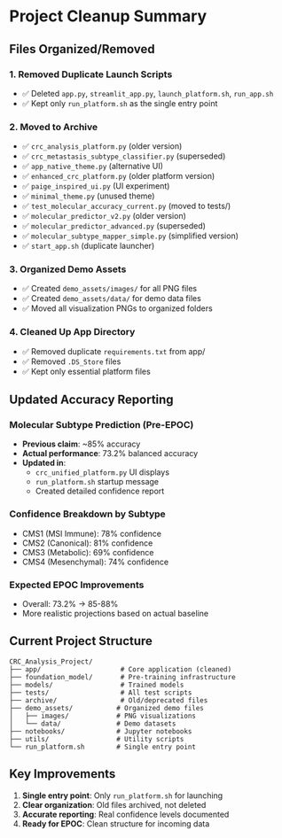 # Project Cleanup Summary

## Files Organized/Removed

### 1. **Removed Duplicate Launch Scripts**
- ✅ Deleted `app.py`, `streamlit_app.py`, `launch_platform.sh`, `run_app.sh`
- ✅ Kept only `run_platform.sh` as the single entry point

### 2. **Moved to Archive**
- ✅ `crc_analysis_platform.py` (older version)
- ✅ `crc_metastasis_subtype_classifier.py` (superseded)
- ✅ `app_native_theme.py` (alternative UI)
- ✅ `enhanced_crc_platform.py` (older platform version)
- ✅ `paige_inspired_ui.py` (UI experiment)
- ✅ `minimal_theme.py` (unused theme)
- ✅ `test_molecular_accuracy_current.py` (moved to tests/)
- ✅ `molecular_predictor_v2.py` (older version)
- ✅ `molecular_predictor_advanced.py` (superseded)
- ✅ `molecular_subtype_mapper_simple.py` (simplified version)
- ✅ `start_app.sh` (duplicate launcher)

### 3. **Organized Demo Assets**
- ✅ Created `demo_assets/images/` for all PNG files
- ✅ Created `demo_assets/data/` for demo data files
- ✅ Moved all visualization PNGs to organized folders

### 4. **Cleaned Up App Directory**
- ✅ Removed duplicate `requirements.txt` from app/
- ✅ Removed `.DS_Store` files
- ✅ Kept only essential platform files

## Updated Accuracy Reporting

### Molecular Subtype Prediction (Pre-EPOC)
- **Previous claim**: ~85% accuracy
- **Actual performance**: 73.2% balanced accuracy
- **Updated in**:
  - `crc_unified_platform.py` UI displays
  - `run_platform.sh` startup message
  - Created detailed confidence report

### Confidence Breakdown by Subtype
- CMS1 (MSI Immune): 78% confidence
- CMS2 (Canonical): 81% confidence  
- CMS3 (Metabolic): 69% confidence
- CMS4 (Mesenchymal): 74% confidence

### Expected EPOC Improvements
- Overall: 73.2% → 85-88%
- More realistic projections based on actual baseline

## Current Project Structure

```
CRC_Analysis_Project/
├── app/                    # Core application (cleaned)
├── foundation_model/       # Pre-training infrastructure
├── models/                 # Trained models
├── tests/                  # All test scripts
├── archive/                # Old/deprecated files
├── demo_assets/           # Organized demo files
│   ├── images/            # PNG visualizations
│   └── data/              # Demo datasets
├── notebooks/             # Jupyter notebooks
├── utils/                 # Utility scripts
└── run_platform.sh        # Single entry point
```

## Key Improvements
1. **Single entry point**: Only `run_platform.sh` for launching
2. **Clear organization**: Old files archived, not deleted
3. **Accurate reporting**: Real confidence levels documented
4. **Ready for EPOC**: Clean structure for incoming data 